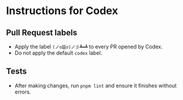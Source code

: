 # Instructions for Codex

## Pull Request labels
- Apply the label `(ノಠ益ಠ)ノ彡┻━┻` to every PR opened by Codex.
- Do not apply the default `codex` label.

## Tests
- After making changes, run `pnpm lint` and ensure it finishes without errors.
